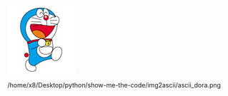 ![头像](https://github.com/sakura213/show-me-the-code/blob/master/img2ascii/ascii_dora.png)

/home/x8/Desktop/python/show-me-the-code/img2ascii/ascii_dora.png
